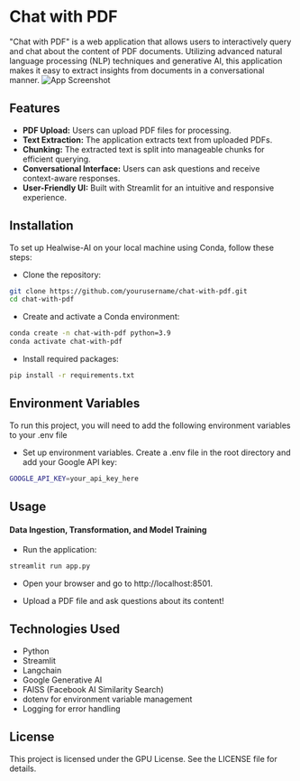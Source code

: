 
# Chat with PDF

"Chat with PDF" is a web application that allows users to interactively query and chat about the content of PDF documents. Utilizing advanced natural language processing (NLP) techniques and generative AI, this application makes it easy to extract insights from documents in a conversational manner.
![App Screenshot](https://github.com/Rishi-Sutar/PDF_RAG_AGENT/blob/master/flowchart.jpeg?raw=true)


## Features

- **PDF Upload:** Users can upload PDF files for processing.
- **Text Extraction:** The application extracts text from uploaded PDFs.
- **Chunking:** The extracted text is split into manageable chunks for efficient querying.
- **Conversational Interface:** Users can ask questions and receive context-aware responses.
- **User-Friendly UI:** Built with Streamlit for an intuitive and responsive experience.

## Installation

To set up Healwise-AI on your local machine using Conda, follow these steps:

- Clone the repository:

```bash
git clone https://github.com/yourusername/chat-with-pdf.git
cd chat-with-pdf
```

- Create and activate a Conda environment:

```bash
conda create -n chat-with-pdf python=3.9
conda activate chat-with-pdf
```

- Install required packages:

```bash
pip install -r requirements.txt
```


## Environment Variables

To run this project, you will need to add the following environment variables to your .env file

- Set up environment variables. Create a .env file in the root directory and add your Google API key:
    
```bash
GOOGLE_API_KEY=your_api_key_here
```
## Usage

#### Data Ingestion, Transformation, and Model Training

- Run the application:

```bash
streamlit run app.py
```
- Open your browser and go to http://localhost:8501.

- Upload a PDF file and ask questions about its content!

## Technologies Used

- Python
- Streamlit
- Langchain
- Google Generative AI
- FAISS (Facebook AI Similarity Search)
- dotenv for environment variable management
- Logging for error handling
## License

This project is licensed under the GPU License. See the LICENSE file for details.

